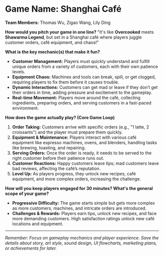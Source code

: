 # Game Name: **Shanghai Café**

**Team Members:** Thomas Wu, Zigao Wang, Lily Ding

**How would you pitch your game in one line?**
"It's like **Overcooked** meets **Shawarma Legend**, but set in a Shanghai café where players juggle customer orders, café equipment, and chaos!"

**What is the key mechanic(s) that make it fun?**
- **Customer Management:** Players must quickly understand and fulfill unique orders from a variety of customers, each with their own patience levels.
- **Equipment Chaos:** Machines and tools can break, spill, or get clogged, requiring players to fix them before it causes trouble.
- **Dynamic Interactions:** Customers can get mad or leave if they don’t get their orders in time, adding pressure and excitement to the gameplay.
- **Real-time Movement:** Players move around the café, collecting ingredients, preparing orders, and serving customers in a fast-paced environment.

**How does the game actually play? (Core Game Loop)**
1. **Order Taking:** Customers arrive with specific orders (e.g., "1 latte, 2 croissants") and the player must prepare them quickly.
2. **Equipment & Maintenance:** Players interact with various café equipment like espresso machines, ovens, and blenders, handling tasks like brewing, toasting, and repairing.
3. **Serving Orders:** Once the order is ready, it needs to be served to the right customer before their patience runs out.
4. **Customer Reactions:** Happy customers leave tips; mad customers leave bad reviews, affecting the café’s reputation.
5. **Level Up:** As players progress, they unlock new recipes, café equipment, and more complex orders, increasing the challenge.

**How will you keep players engaged for 30 minutes? What's the general scope of your game?**
- **Progressive Difficulty:** The game starts simple but gets more complex as more customers, machines, and intricate orders are introduced.
- **Challenges & Rewards:** Players earn tips, unlock new recipes, and face more demanding customers. High satisfaction ratings unlock new café locations and equipment.

---
*Remember: Focus on gameplay mechanics and player experience. Save the details about story, art style, sound design, UI flowcharts, marketing plans, or achievements for later.*
